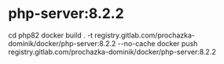 # php-server:8.2.2
cd php82
docker build . -t registry.gitlab.com/prochazka-dominik/docker/php-server:8.2.2 --no-cache
docker push registry.gitlab.com/prochazka-dominik/docker/php-server:8.2.2
